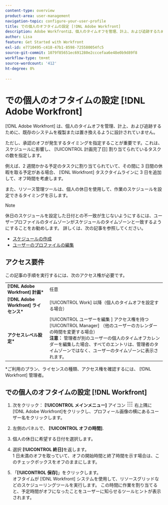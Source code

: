 ```yaml
---
content-type: overview
product-area: user-management
navigation-topic: configure-your-user-profile
title: での個人のオフタイムの設定 [!DNL Adobe Workfront]
description: Adobe Workfrontは、個人のタイムオフを管理、計上、および追跡するために、既存のシステムを複製または置き換えるように設計されていません。 ただし、承認のオフが発生するタイミングを指定することが重要です。承認のオフは、スケジュールに影響し、割り当てられているタスクの計画完了日に影響を与えるからです。
author: Lisa
feature: Get Started with Workfront
exl-id: e7710495-c418-47b1-8598-725580054fc5
source-git-commit: 1079f85651ec691280e2cccefaa6e48e0b9d89f8
workflow-type: tm+mt
source-wordcount: '412'
ht-degree: 0%

---
```


# での個人のオフタイムの設定 [!DNL Adobe Workfront]

[!DNL Adobe Workfront] は、個人のタイムオフを管理、計上、および追跡するために、既存のシステムを複製または置き換えるように設計されていません。

ただし、承認のオフが発生するタイミングを指定することが重要です。これは、スケジュールに影響し、 [!UICONTROL 計画完了日] 割り当てられているタスクの数を指定します。

例えば、2 週間かかる予定のタスクに割り当てられていて、その間に 3 日間の休暇を取る予定がある場合、 [!DNL Workfront] タスクタイムラインに 3 日を追加して、オフ時間を考慮します。

また、リソース管理ツールは、個人の休日を使用して、作業のスケジュールを設定できるタイミングを示します。

>[!NOTE]
>
>休日のスケジュールを設定した日付との不一致が生じないようにするには、ユーザープロファイルのタイムゾーンがスケジュールのタイムゾーンと一致するようにすることをお勧めします。 詳しくは、次の記事を参照してください。
>
>* [スケジュールの作成](../../../administration-and-setup/set-up-workfront/configure-timesheets-schedules/create-schedules.md)
>* [ユーザーのプロファイルの編集](../../../administration-and-setup/add-users/create-and-manage-users/edit-a-users-profile.md)
>


## アクセス要件

この記事の手順を実行するには、次のアクセス権が必要です。

<table style="table-layout:auto"> 
 <col> 
 </col> 
 <col> 
 </col> 
 <tbody> 
  <tr> 
   <td role="rowheader"><strong>[!DNL Adobe Workfront] 計画*</strong></td> 
   <td>任意</td> 
  </tr> 
  <tr> 
   <td role="rowheader"><strong>[!DNL Adobe Workfront] ライセンス*</strong></td> 
   <td>[!UICONTROL Work] 以降（個人のタイムオフを設定する場合）</td> 
  </tr> 
  <tr> 
   <td role="rowheader"><strong>アクセスレベル設定*</strong></td> 
   <td>[!UICONTROL ユーザーを編集 ] アクセス権を持つ [!UICONTROL Manager] （他のユーザーのカレンダーの時間を変更する場合）<br>
   <strong>注意：</strong> 管理者が別のユーザーの個人のタイムオフカレンダーを編集した場合、すべてのエントリは、管理者のタイムゾーンではなく、ユーザーのタイムゾーンに表示されます。</td> 
  </tr> 
 </tbody> 
</table>

&#42;ご利用のプラン、ライセンスの種類、アクセス権を確認するには、 [!DNL Workfront] 管理者。

## での個人のオフタイムの設定 [!DNL Workfront]

1. 次をクリック： **[!UICONTROL メインメニュー]** アイコン ![](assets/main-menu-icon.png) 右上隅に [!DNL Adobe Workfront]をクリックし、プロフィール画像の横にあるユーザー名をクリックします。

1. 左側のパネルで、 **[!UICONTROL オフの時間]**.
1. 個人の休日に希望する日付を選択します。
1. 選択 **[!UICONTROL 終日]**&#x200B;を返します。\
   1 日未満のオフを取っていて、オフの開始時間と終了時間を示す場合は、このチェックボックスをオフのままにします。

1. 「**[!UICONTROL 保存]**」をクリックします。\
   オフタイムが [!DNL Workfront] システムを使用して、リソースグリッドなどのスケジューリングツールを実行します。 この時間に作業を割り当てると、予定時間がオフになったことをユーザーに知らせるツールヒントが表示されます。
